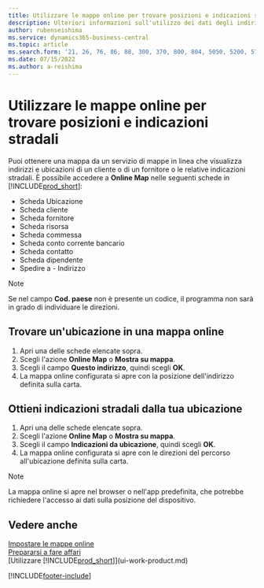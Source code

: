 ```yaml
---
title: Utilizzare le mappe online per trovare posizioni e indicazioni stradali
description: Ulteriori informazioni sull'utilizzo dei dati degli indirizzi in Business Central per ottenere una mappa online con le indicazioni stradali.
author: rubenseishima
ms.service: dynamics365-business-central
ms.topic: article
ms.search.form: '21, 26, 76, 86, 88, 300, 370, 800, 804, 5050, 5200, 5703'
ms.date: 07/15/2022
ms.author: a-reishima
---
```

# <a name="use-online-maps-to-find-locations-and-directions"></a><a name="use-online-maps-to-find-locations-and-directions"></a>Utilizzare le mappe online per trovare posizioni e indicazioni stradali

Puoi ottenere una mappa da un servizio di mappe in linea che visualizza indirizzi e ubicazioni di un cliente o di un fornitore o le relative indicazioni stradali. È possibile accedere a **Online Map** nelle seguenti schede in [!INCLUDE[prod_short](includes/prod_short.md)]:

* Scheda Ubicazione
* Scheda cliente
* Scheda fornitore
* Scheda risorsa
* Scheda commessa
* Scheda conto corrente bancario
* Scheda contatto
* Scheda dipendente
* Spedire a - Indirizzo

> [!NOTE]
> Se nel campo **Cod. paese** non è presente un codice, il programma non sarà in grado di individuare le direzioni.

## <a name="find-a-location-in-an-online-map"></a><a name="find-a-location-in-an-online-map"></a>Trovare un'ubicazione in una mappa online

1. Apri una delle schede elencate sopra.
2. Scegli l'azione **Online Map** o **Mostra su mappa**.
3. Scegli il campo **Questo indirizzo**, quindi scegli **OK**.
4. La mappa online configurata si apre con la posizione dell'indirizzo definita sulla carta.

## <a name="get-route-directions-from-your-location"></a><a name="get-route-directions-from-your-location"></a>Ottieni indicazioni stradali dalla tua ubicazione

1. Apri una delle schede elencate sopra.
2. Scegli l'azione **Online Map** o **Mostra su mappa**.
3. Scegli il campo **Indicazioni da ubicazione**, quindi scegli **OK**.
4. La mappa online configurata si apre con le direzioni del percorso all'ubicazione definita sulla carta.

> [!NOTE]
> La mappa online si apre nel browser o nell'app predefinita, che potrebbe richiedere l'accesso ai dati sulla posizione del dispositivo.

## <a name="see-also"></a><a name="see-also"></a>Vedere anche

[Impostare le mappe online](across-online-maps-setup.md)  
[Prepararsi a fare affari](ui-get-ready-business.md)  
[Utilizzare [!INCLUDE[prod_short](includes/prod_short.md)]](ui-work-product.md)  

[!INCLUDE[footer-include](includes/footer-banner.md)]
